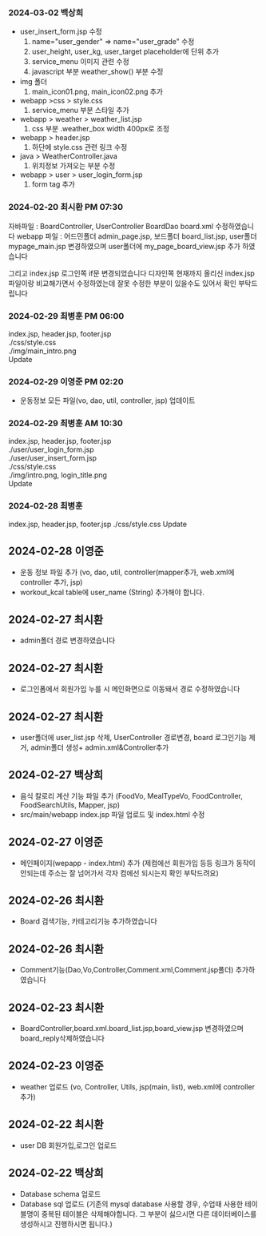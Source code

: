 ### 2024-03-02 백상희 
- user_insert_form.jsp  수정
  1. name="user_gender" => name="user_grade" 수정
  2. user_height, user_kg, user_target placeholder에 단위 추가
  3. service_menu 이미지 관련 수정
  4. javascript 부분 weather_show() 부분 수정
- img 폴더
  1. main_icon01.png, main_icon02.png 추가
- webapp >css > style.css
  1. service_menu 부분 스타일 추가
- webapp > weather > weather_list.jsp
  1. css 부분 .weather_box width 400px로 조정
- webapp > header.jsp
  1. 하단에 style.css 관련 링크 수정
- java > WeatherController.java
  1. 위치정보 가져오는 부분 수정
- webapp > user > user_login_form.jsp
  1. form tag 추가


### 2024-02-20 최시환 PM 07:30
자바파일 : BoardController, UserController BoardDao board.xml 수정하였습니다
webapp 파일 : 어드민폴더 admin_page.jsp, 보드폴더 board_list.jsp, user폴더 mypage_main.jsp 변경하였으며 user폴더에 my_page_board_view.jsp 추가 하였습니다

그리고 index.jsp 로그인쪽 if문 변경되었습니다 
디자인쪽 현재까지 올리신 index.jsp파일이랑 비교해가면서 수정하였는데 잘못 수정한 부분이 있을수도 있어서 확인 부탁드립니다


### 2024-02-29 최병훈 PM 06:00 
index.jsp, header.jsp, footer.jsp<br>
./css/style.css<br>
./img/main_intro.png<br>
Update

### 2024-02-29 이영준 PM 02:20
- 운동정보 모든 파일(vo, dao, util, controller, jsp) 업데이트

### 2024-02-29 최병훈 AM 10:30 
index.jsp, header.jsp, footer.jsp<br>
./user/user_login_form.jsp<br>
./user/user_insert_form.jsp<br>
./css/style.css<br>
./img/intro.png, login_title.png<br>
Update

### 2024-02-28 최병훈
index.jsp, header.jsp, footer.jsp
./css/style.css
Update

## 2024-02-28 이영준 
- 운동 정보 파일 추가 (vo, dao, util, controller(mapper추가, web.xml에 controller 추가, jsp)
- workout_kcal table에 user_name (String) 추가해야 합니다.

## 2024-02-27 최시환
- admin폴더 경로 변경하였습니다

## 2024-02-27 최시환
- 로그인폼에서 회원가입 누를 시 메인화면으로 이동돼서 경로 수정하였습니다

## 2024-02-27 최시환
- user폴더에 user_list.jsp 삭제, UserController 경로변경, board 로그인기능 제거, admin폴더 생성+ admin.xml&Controller추가

## 2024-02-27 백상희
- 음식 칼로리 계산 기능 파일 추가 (FoodVo, MealTypeVo, FoodController, FoodSearchUtils, Mapper, jsp)
- src/main/webapp index.jsp 파일 업로드 및 index.html 수정

## 2024-02-27 이영준
- 메인페이지(wepapp - index.html) 추가 (제컴에선 회원가입 등등 링크가 동작이 안되는데 주소는 잘 넘어가서 각자 컴에선 되시는지 확인 부탁드려요)

## 2024-02-26 최시환
- Board 검색기능, 카테고리기능 추가하였습니다

## 2024-02-26 최시환
- Comment기능(Dao,Vo,Controller,Comment.xml,Comment.jsp폴더) 추가하였습니다

## 2024-02-23 최시환
- BoardController,board.xml.board_list.jsp,board_view.jsp 변경하였으며 board_reply삭제하였습니다

## 2024-02-23 이영준
- weather 업로드 (vo, Controller, Utils, jsp(main, list), web.xml에 controller 추가)

## 2024-02-22 최시환
- user DB 회원가입,로그인 업로드

## 2024-02-22 백상희
- Database schema 업로드
- Database sql 업로드
  (기존의 mysql database 사용할 경우, 수업때 사용한 테이블명이 중복된 테이블은 삭제해야합니다.
  그 부분이 싫으시면 다른 데이터베이스를 생성하시고 진행하시면 됩니다.)
